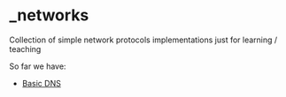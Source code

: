 # _networks
Collection of simple network protocols implementations just for learning / teaching

So far we have:
- [Basic DNS](L7/DNS/dnsq.py)